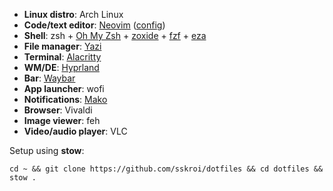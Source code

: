 - **Linux distro**: Arch Linux
- **Code/text editor**: [Neovim](https://github.com/neovim/neovim) ([config](https://github.com/sskroi/dotfiles/tree/main/.config/nvim))
- **Shell**: zsh + [Oh My Zsh](https://github.com/ohmyzsh/ohmyzsh) + [zoxide](https://github.com/ajeetdsouza/zoxide) + [fzf](https://github.com/junegunn/fzf) + [eza](https://github.com/eza-community/eza)
- **File manager**: [Yazi](https://github.com/sxyazi/yazi)
- **Terminal**: [Alacritty](https://github.com/alacritty/alacritty)
- **WM/DE**: [Hyprland](https://github.com/hyprwm/Hyprland)
- **Bar**: [Waybar](https://github.com/Alexays/Waybar)
- **App launcher**: wofi
- **Notifications**: [Mako](https://github.com/emersion/mako)
- **Browser**: Vivaldi
- **Image viewer**: feh
- **Video/audio player**: VLC

Setup using **stow**:
```
cd ~ && git clone https://github.com/sskroi/dotfiles && cd dotfiles && stow .
```
